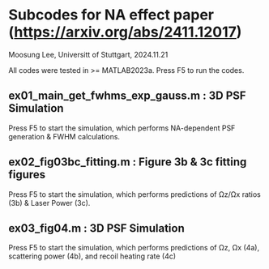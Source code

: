 # Subcodes for NA effect paper (https://arxiv.org/abs/2411.12017)
Moosung Lee, Universitt of Stuttgart, 2024.11.21

All codes were tested in >= MATLAB2023a.
Press F5 to run the codes.


## ex01_main_get_fwhms_exp_gauss.m :  3D PSF Simulation
Press F5 to start the simulation, which performs NA-dependent PSF generation & FWHM calculations.

## ex02_fig03bc_fitting.m :  Figure 3b & 3c fitting figures
Press F5 to start the simulation, which performs predictions of Ωz/Ωx ratios (3b) & Laser Power (3c).

## ex03_fig04.m :  3D PSF Simulation
Press F5 to start the simulation, which performs predictions of Ωz, Ωx (4a), scattering power (4b), and recoil heating rate (4c)
